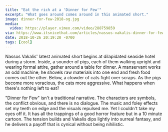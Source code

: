 ```yaml
---
title: "Eat the rich at a 'Dinner for Few'"
excerpt: "What goes around comes around in this animated short."
image: dinner-for-few-2018-og.jpg
media:
  video: https://player.vimeo.com/video/288759859
via: https://www.itsnicethat.com/articles/nassos-vakalis-dinner-for-few-animation-190918
date: 2018-10-26 20:19:20 -0700
tags: [cool]
---
```


Nassos Vakalis' latest animated short begins at dilapidated seaside hotel during a storm. Inside, a sounder of pigs, each of them walking upright and wearing formal attire, gather around a table for dinner. A manservant works an odd machine; he shovels raw materials into one end and fresh food comes out the other. Below, a clowder of cats fight over scraps. As the pigs become more voracious, the cats more aggressive. What happens when there's nothing left to eat?

"Dinner for Few" isn't a traditional narrative. The characters are symbols, the conflict obvious, and there is no dialogue. The music and foley effects set my teeth on edge and the visuals repulsed me. Yet I couldn't take my eyes off it. It has all the trappings of a good horror feature but in a 10 minute cartoon. The tension builds and Vakalis dips lightly into surreal fantasy, and he delivers a payoff that is cynical without being nihilistic.
